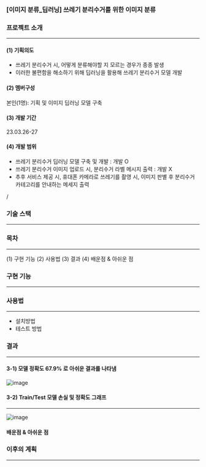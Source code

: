 ### [이미지 분류_딥러닝] 쓰레기 분리수거를 위한 이미지 분류

### 프로젝트 소개
---

#### (1) 기획의도
* 쓰레기 분리수거 시, 어떻게 분류해야할 지 모르는 경우가 종종 발생
* 이러한 불편함을 해소하기 위해 딥러닝을 활용해 쓰레기 분리수거 모델 개발

#### (2) 멤버구성
본인(1명): 기획 및 이미지 딥러닝 모델 구축 

#### (3) 개발 기간
23.03.26-27

#### (4) 개발 범위
* 쓰레기 분리수거 딥러닝 모델 구축 및 개발 : 개발 O
* 쓰레기 분리수거 이미지 업로드 시, 분리수거 라벨 메시지 출력 : 개발 X 
* 추후 서비스 제공 시, 휴대폰 카메라로 쓰레기를 촬영 시, 이미지 판별 후 분리수거 카테고리를 안내하는 메세지 출력


/ <br>
### 기술 스택
---


### 목차
---
(1) 구현 기능
(2) 사용법
(3) 결과
(4) 배운점 & 아쉬운 점


### 구현 기능
---

### 사용법
---
* 설치방법
* 테스트 방법

### 결과
---
#### 3-1) 모델 정확도 67.9% 로 아쉬운 결과를 나타냄

![image](https://user-images.githubusercontent.com/122415320/235335209-b12f9abe-8fc1-45cb-8ba2-e818aefc01c5.png)

#### 3-2) Train/Test 모델 손실 및 정확도 그래프
---
![image](https://user-images.githubusercontent.com/122415320/235335200-0b291aec-0bc4-418b-acf3-0d2668fd2c7a.png)



#### 배운점 & 아쉬운 점


### 이후의 계획
---


